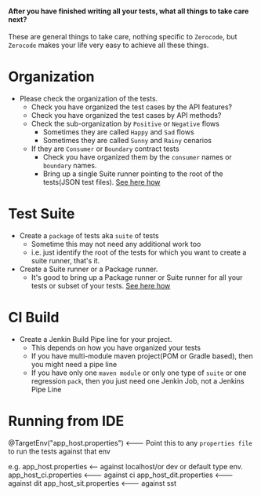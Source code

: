 #### After you have finished writing all your tests, what all things to take care next?
These are general things to take care, nothing specific to `Zerocode`, but `Zerocode` makes your life very easy to achieve all these things.

Organization
===

+ Please check the organization of the tests.
  + Check you have organized the test cases by the API features?
  + Check you have organized the test cases by API methods?
  + Check the sub-organization by `Positive` or `Negative` flows
     + Sometimes they are called `Happy` and `Sad` flows
     + Sometimes they are called `Sunny` and `Rainy` cenarios
  + If they are `Consumer` or `Boundary` contract tests
     + Check you have organized them by the `consumer` names or `boundary` names.
     + Bring up a single Suite runner pointing to the root of the tests(JSON test files). [See here how](https://github.com/authorjapps/zerocode/wiki/Suite-Runner-Vs-Package-runner)

Test Suite
===
+ Create a `package` of tests aka `suite` of tests
  + Sometime this may not need any additional work too
  + i.e. just identify the root of the tests for which you want to create a suite runner, that's it.
+ Create a Suite runner or a Package runner.
  + It's good to bring up a Package runner or Suite runner for all your tests or subset of your tests. [See here how](https://github.com/authorjapps/zerocode/wiki/Suite-Runner-Vs-Package-runner)

CI Build
===

+ Create a Jenkin Build Pipe line for your project.
  + This depends on how you have organized your tests
  + If you have multi-module maven project(POM or Gradle based), then you might need a pipe line
  + If you have only one `maven module` or only one type of `suite` or one regression `pack`, then you just need one Jenkin Job, not a Jenkins Pipe Line

Running from IDE
===
@TargetEnv("app_host.properties")  <--- Point this to any `properties file` to run the tests against that env

e.g.
app_host.properties  <-- against localhost/or dev or default type env.
app_host_ci.properties  <--- against ci
app_host_dit.properties <--- against dit
app_host_sit.properties <--- against sst
